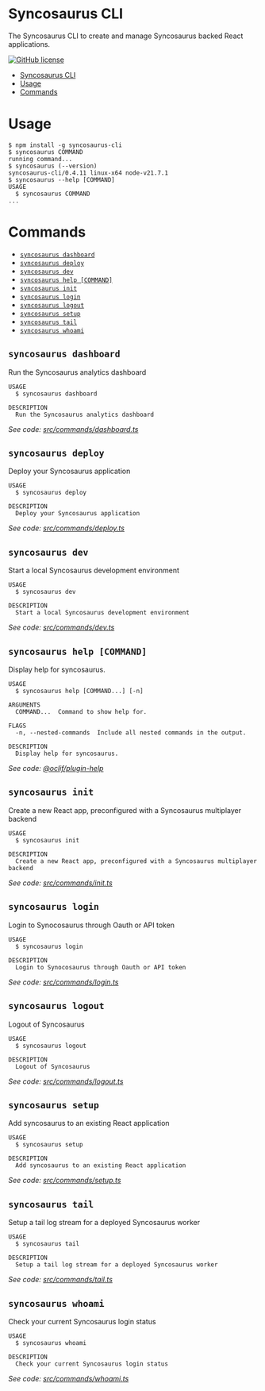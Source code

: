 # Syncosaurus CLI

The Syncosaurus CLI to create and manage Syncosaurus backed React applications.

[![GitHub license](https://img.shields.io/github/license/oclif/hello-world)](https://github.com/oclif/hello-world/blob/main/LICENSE)

<!-- toc -->
* [Syncosaurus CLI](#syncosaurus-cli)
* [Usage](#usage)
* [Commands](#commands)
<!-- tocstop -->

# Usage

<!-- usage -->
```sh-session
$ npm install -g syncosaurus-cli
$ syncosaurus COMMAND
running command...
$ syncosaurus (--version)
syncosaurus-cli/0.4.11 linux-x64 node-v21.7.1
$ syncosaurus --help [COMMAND]
USAGE
  $ syncosaurus COMMAND
...
```
<!-- usagestop -->

# Commands

<!-- commands -->
* [`syncosaurus dashboard`](#syncosaurus-dashboard)
* [`syncosaurus deploy`](#syncosaurus-deploy)
* [`syncosaurus dev`](#syncosaurus-dev)
* [`syncosaurus help [COMMAND]`](#syncosaurus-help-command)
* [`syncosaurus init`](#syncosaurus-init)
* [`syncosaurus login`](#syncosaurus-login)
* [`syncosaurus logout`](#syncosaurus-logout)
* [`syncosaurus setup`](#syncosaurus-setup)
* [`syncosaurus tail`](#syncosaurus-tail)
* [`syncosaurus whoami`](#syncosaurus-whoami)

## `syncosaurus dashboard`

Run the Syncosaurus analytics dashboard

```
USAGE
  $ syncosaurus dashboard

DESCRIPTION
  Run the Syncosaurus analytics dashboard
```

_See code: [src/commands/dashboard.ts](https://github.com/syncosaurus/syncosaurus-cli/blob/v0.4.11/src/commands/dashboard.ts)_

## `syncosaurus deploy`

Deploy your Syncosaurus application

```
USAGE
  $ syncosaurus deploy

DESCRIPTION
  Deploy your Syncosaurus application
```

_See code: [src/commands/deploy.ts](https://github.com/syncosaurus/syncosaurus-cli/blob/v0.4.11/src/commands/deploy.ts)_

## `syncosaurus dev`

Start a local Syncosaurus development environment

```
USAGE
  $ syncosaurus dev

DESCRIPTION
  Start a local Syncosaurus development environment
```

_See code: [src/commands/dev.ts](https://github.com/syncosaurus/syncosaurus-cli/blob/v0.4.11/src/commands/dev.ts)_

## `syncosaurus help [COMMAND]`

Display help for syncosaurus.

```
USAGE
  $ syncosaurus help [COMMAND...] [-n]

ARGUMENTS
  COMMAND...  Command to show help for.

FLAGS
  -n, --nested-commands  Include all nested commands in the output.

DESCRIPTION
  Display help for syncosaurus.
```

_See code: [@oclif/plugin-help](https://github.com/oclif/plugin-help/blob/v6.0.20/src/commands/help.ts)_

## `syncosaurus init`

Create a new React app, preconfigured with a Syncosaurus multiplayer backend

```
USAGE
  $ syncosaurus init

DESCRIPTION
  Create a new React app, preconfigured with a Syncosaurus multiplayer backend
```

_See code: [src/commands/init.ts](https://github.com/syncosaurus/syncosaurus-cli/blob/v0.4.11/src/commands/init.ts)_

## `syncosaurus login`

Login to Synocosaurus through Oauth or API token

```
USAGE
  $ syncosaurus login

DESCRIPTION
  Login to Synocosaurus through Oauth or API token
```

_See code: [src/commands/login.ts](https://github.com/syncosaurus/syncosaurus-cli/blob/v0.4.11/src/commands/login.ts)_

## `syncosaurus logout`

Logout of Syncosaurus

```
USAGE
  $ syncosaurus logout

DESCRIPTION
  Logout of Syncosaurus
```

_See code: [src/commands/logout.ts](https://github.com/syncosaurus/syncosaurus-cli/blob/v0.4.11/src/commands/logout.ts)_

## `syncosaurus setup`

Add syncosaurus to an existing React application

```
USAGE
  $ syncosaurus setup

DESCRIPTION
  Add syncosaurus to an existing React application
```

_See code: [src/commands/setup.ts](https://github.com/syncosaurus/syncosaurus-cli/blob/v0.4.11/src/commands/setup.ts)_

## `syncosaurus tail`

Setup a tail log stream for a deployed Syncosaurus worker

```
USAGE
  $ syncosaurus tail

DESCRIPTION
  Setup a tail log stream for a deployed Syncosaurus worker
```

_See code: [src/commands/tail.ts](https://github.com/syncosaurus/syncosaurus-cli/blob/v0.4.11/src/commands/tail.ts)_

## `syncosaurus whoami`

Check your current Syncosaurus login status

```
USAGE
  $ syncosaurus whoami

DESCRIPTION
  Check your current Syncosaurus login status
```

_See code: [src/commands/whoami.ts](https://github.com/syncosaurus/syncosaurus-cli/blob/v0.4.11/src/commands/whoami.ts)_
<!-- commandsstop -->
